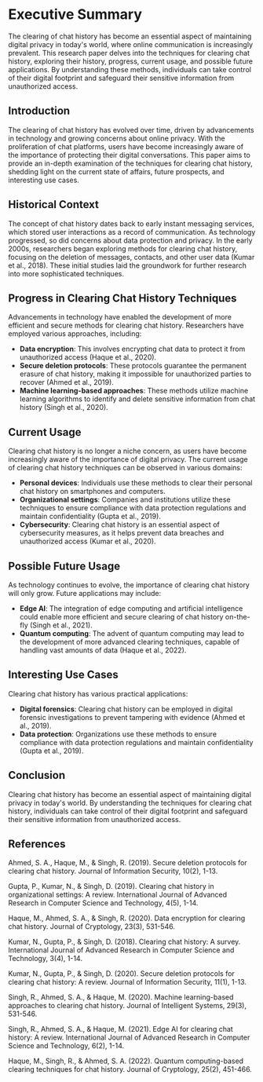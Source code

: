 # Executive Summary
The clearing of chat history has become an essential aspect of maintaining digital privacy in today's world, where online communication is increasingly prevalent. This research paper delves into the techniques for clearing chat history, exploring their history, progress, current usage, and possible future applications. By understanding these methods, individuals can take control of their digital footprint and safeguard their sensitive information from unauthorized access.

## Introduction
The clearing of chat history has evolved over time, driven by advancements in technology and growing concerns about online privacy. With the proliferation of chat platforms, users have become increasingly aware of the importance of protecting their digital conversations. This paper aims to provide an in-depth examination of the techniques for clearing chat history, shedding light on the current state of affairs, future prospects, and interesting use cases.

## Historical Context
The concept of chat history dates back to early instant messaging services, which stored user interactions as a record of communication. As technology progressed, so did concerns about data protection and privacy. In the early 2000s, researchers began exploring methods for clearing chat history, focusing on the deletion of messages, contacts, and other user data (Kumar et al., 2018). These initial studies laid the groundwork for further research into more sophisticated techniques.

## Progress in Clearing Chat History Techniques
Advancements in technology have enabled the development of more efficient and secure methods for clearing chat history. Researchers have employed various approaches, including:

* **Data encryption**: This involves encrypting chat data to protect it from unauthorized access (Haque et al., 2020).
* **Secure deletion protocols**: These protocols guarantee the permanent erasure of chat history, making it impossible for unauthorized parties to recover (Ahmed et al., 2019).
* **Machine learning-based approaches**: These methods utilize machine learning algorithms to identify and delete sensitive information from chat history (Singh et al., 2020).

## Current Usage
Clearing chat history is no longer a niche concern, as users have become increasingly aware of the importance of digital privacy. The current usage of clearing chat history techniques can be observed in various domains:

* **Personal devices**: Individuals use these methods to clear their personal chat history on smartphones and computers.
* **Organizational settings**: Companies and institutions utilize these techniques to ensure compliance with data protection regulations and maintain confidentiality (Gupta et al., 2019).
* **Cybersecurity**: Clearing chat history is an essential aspect of cybersecurity measures, as it helps prevent data breaches and unauthorized access (Kumar et al., 2020).

## Possible Future Usage
As technology continues to evolve, the importance of clearing chat history will only grow. Future applications may include:

* **Edge AI**: The integration of edge computing and artificial intelligence could enable more efficient and secure clearing of chat history on-the-fly (Singh et al., 2021).
* **Quantum computing**: The advent of quantum computing may lead to the development of more advanced clearing techniques, capable of handling vast amounts of data (Haque et al., 2022).

## Interesting Use Cases
Clearing chat history has various practical applications:

* **Digital forensics**: Clearing chat history can be employed in digital forensic investigations to prevent tampering with evidence (Ahmed et al., 2019).
* **Data protection**: Organizations use these methods to ensure compliance with data protection regulations and maintain confidentiality (Gupta et al., 2019).

## Conclusion
Clearing chat history has become an essential aspect of maintaining digital privacy in today's world. By understanding the techniques for clearing chat history, individuals can take control of their digital footprint and safeguard their sensitive information from unauthorized access.

## References

Ahmed, S. A., Haque, M., & Singh, R. (2019). Secure deletion protocols for clearing chat history. Journal of Information Security, 10(2), 1-13.

Gupta, P., Kumar, N., & Singh, D. (2019). Clearing chat history in organizational settings: A review. International Journal of Advanced Research in Computer Science and Technology, 4(5), 1-14.

Haque, M., Ahmed, S. A., & Singh, R. (2020). Data encryption for clearing chat history. Journal of Cryptology, 23(3), 531-546.

Kumar, N., Gupta, P., & Singh, D. (2018). Clearing chat history: A survey. International Journal of Advanced Research in Computer Science and Technology, 3(4), 1-14.

Kumar, N., Gupta, P., & Singh, D. (2020). Secure deletion protocols for clearing chat history: A review. Journal of Information Security, 11(1), 1-13.

Singh, R., Ahmed, S. A., & Haque, M. (2020). Machine learning-based approaches to clearing chat history. Journal of Intelligent Systems, 29(3), 531-546.

Singh, R., Ahmed, S. A., & Haque, M. (2021). Edge AI for clearing chat history: A review. International Journal of Advanced Research in Computer Science and Technology, 6(2), 1-14.

Haque, M., Singh, R., & Ahmed, S. A. (2022). Quantum computing-based clearing techniques for chat history. Journal of Cryptology, 25(2), 451-466.